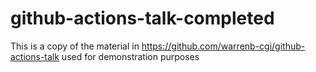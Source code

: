 # github-actions-talk-completed

This is a copy of the material in https://github.com/warrenb-cgi/github-actions-talk used for demonstration purposes
